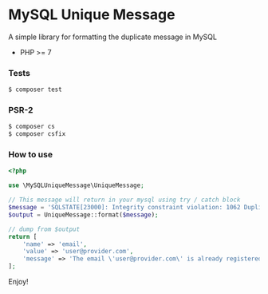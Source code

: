 # MySQL Unique Message

A simple library for formatting the duplicate message in MySQL

- PHP >= 7

### Tests
```bash
$ composer test
```

### PSR-2
```bash
$ composer cs
$ composer csfix
```

### How to use
```php
<?php

use \MySQLUniqueMessage\UniqueMessage;

// This message will return in your mysql using try / catch block
$message = 'SQLSTATE[23000]: Integrity constraint violation: 1062 Duplicate entry \'user@provider.com\' for key \'email\'';
$output = UniqueMessage::format($message); 

// dump from $output
return [
	'name' => 'email',
	'value' => 'user@provider.com',
	'message' => 'The email \'user@provider.com\' is already registered.'
];
```

Enjoy!
